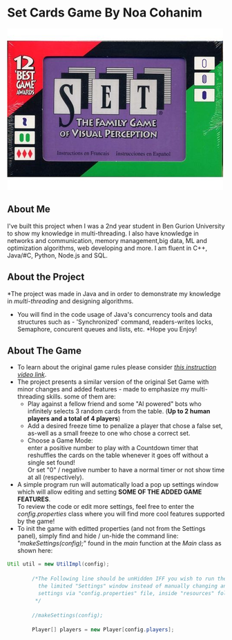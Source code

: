 # **Set Cards Game By Noa Cohanim**
![Set Cards Game Logo](./resources/LOGO.jpg)

## About Me
I've built this project when I was a 2nd year student in Ben Gurion University to show my knowledge in multi-threading. 
I also have knowledge in networks and communication, memory management,big data, ML and optimization algorithms, web developing and more. 
I am fluent in C++, Java/#C, Python, Node.js and SQL.  
 

## About the Project
*The project was made in Java and in order to demonstrate my knowledge in *multi-threading* and designing algorithms.
* You will find in the code usage of Java's concurrency tools and data structures such as - 'Synchronized' command, readers-writes locks, Semaphore, concurent queues and lists, etc.
*Hope you Enjoy!

## About The Game
* To learn about the original game rules please consider [*this instruction video link*](https://www.youtube.com/watch?v=NzXDfSFQ1c0).  
* The project presents a similar version of the original Set Game with minor changes and added features - made to emphasize my multi-threading skills. some of them are:
    * Play against a fellow friend and some "AI powered" bots who infinitely selects 3 random cards from the table. (**Up to 2 human players and a total of 4 players**)
    * Add a desired freeze time to penalize a player that chose a false set, as-well as a small freeze to one who chose a correct set.
    * Choose a Game Mode:  
     enter a positive number to play with a Countdown timer that reshuffles the cards on the table whenever it goes off without a single set found!  
     Or set "0" / negative number to have a normal timer or not show time at all (respectively).  
* A simple program run will automatically load a pop up settings window which will allow editing and setting **SOME OF THE ADDED GAME FEATURES**.  
To review the code or edit more settings, feel free to enter the *config.properties* class where you will find more cool features supported by the game!
* To init the game with editted properties (and not from the Settings panel), simply find and hide / un-hide the command line:  
"*makeSettings(config);*" found in the *main* function at the *Main* class as shown here:

```java
Util util = new UtilImpl(config);

        /*The Following line should be unHidden IFF you wish to run the game with
          the limited "Settings" window instead of manually changing any desires
          settings via "config.properties" file, inside "resources" folder!!
         */

        //makeSettings(config);

        Player[] players = new Player[config.players];
```




